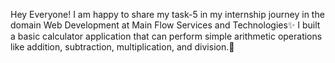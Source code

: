 Hey Everyone!
I am happy to share my task-5 in my internship journey in the domain Web Development at Main Flow Services and Technologies✨
I built a basic calculator application that can perform simple arithmetic operations like addition, subtraction, multiplication, and division.🧮
